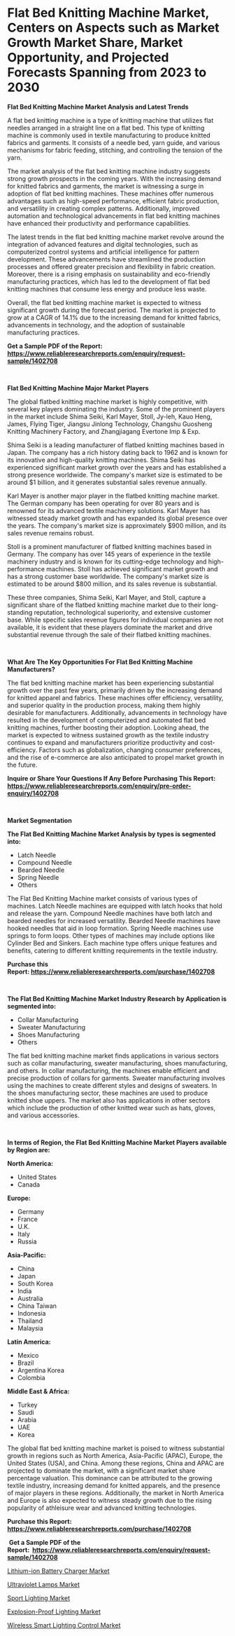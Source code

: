 <p><h1>Flat Bed Knitting Machine Market, Centers on Aspects such as Market Growth Market Share, Market Opportunity, and Projected Forecasts Spanning from 2023 to 2030</h1></p><p><strong>Flat Bed Knitting Machine Market Analysis and Latest Trends</strong></p>
<p><p>A flat bed knitting machine is a type of knitting machine that utilizes flat needles arranged in a straight line on a flat bed. This type of knitting machine is commonly used in textile manufacturing to produce knitted fabrics and garments. It consists of a needle bed, yarn guide, and various mechanisms for fabric feeding, stitching, and controlling the tension of the yarn.</p><p>The market analysis of the flat bed knitting machine industry suggests strong growth prospects in the coming years. With the increasing demand for knitted fabrics and garments, the market is witnessing a surge in adoption of flat bed knitting machines. These machines offer numerous advantages such as high-speed performance, efficient fabric production, and versatility in creating complex patterns. Additionally, improved automation and technological advancements in flat bed knitting machines have enhanced their productivity and performance capabilities.</p><p>The latest trends in the flat bed knitting machine market revolve around the integration of advanced features and digital technologies, such as computerized control systems and artificial intelligence for pattern development. These advancements have streamlined the production processes and offered greater precision and flexibility in fabric creation. Moreover, there is a rising emphasis on sustainability and eco-friendly manufacturing practices, which has led to the development of flat bed knitting machines that consume less energy and produce less waste.</p><p>Overall, the flat bed knitting machine market is expected to witness significant growth during the forecast period. The market is projected to grow at a CAGR of 14.1% due to the increasing demand for knitted fabrics, advancements in technology, and the adoption of sustainable manufacturing practices.</p></p>
<p><strong>Get a Sample PDF of the Report:&nbsp; <a href="https://www.reliableresearchreports.com/enquiry/request-sample/1402708">https://www.reliableresearchreports.com/enquiry/request-sample/1402708</a></strong></p>
<p>&nbsp;</p>
<p><strong>Flat Bed Knitting Machine Major Market Players</strong></p>
<p><p>The global flatbed knitting machine market is highly competitive, with several key players dominating the industry. Some of the prominent players in the market include Shima Seiki, Karl Mayer, Stoll, Jy-leh, Kauo Heng, James, Flying Tiger, Jiangsu Jinlong Technology, Changshu Guosheng Knitting Machinery Factory, and Zhangjiagang Evertone Imp & Exp.</p><p>Shima Seiki is a leading manufacturer of flatbed knitting machines based in Japan. The company has a rich history dating back to 1962 and is known for its innovative and high-quality knitting machines. Shima Seiki has experienced significant market growth over the years and has established a strong presence worldwide. The company's market size is estimated to be around $1 billion, and it generates substantial sales revenue annually.</p><p>Karl Mayer is another major player in the flatbed knitting machine market. The German company has been operating for over 80 years and is renowned for its advanced textile machinery solutions. Karl Mayer has witnessed steady market growth and has expanded its global presence over the years. The company's market size is approximately $900 million, and its sales revenue remains robust.</p><p>Stoll is a prominent manufacturer of flatbed knitting machines based in Germany. The company has over 145 years of experience in the textile machinery industry and is known for its cutting-edge technology and high-performance machines. Stoll has achieved significant market growth and has a strong customer base worldwide. The company's market size is estimated to be around $800 million, and its sales revenue is substantial.</p><p>These three companies, Shima Seiki, Karl Mayer, and Stoll, capture a significant share of the flatbed knitting machine market due to their long-standing reputation, technological superiority, and extensive customer base. While specific sales revenue figures for individual companies are not available, it is evident that these players dominate the market and drive substantial revenue through the sale of their flatbed knitting machines.</p></p>
<p>&nbsp;</p>
<p><strong>What Are The Key Opportunities For Flat Bed Knitting Machine Manufacturers?</strong></p>
<p><p>The flat bed knitting machine market has been experiencing substantial growth over the past few years, primarily driven by the increasing demand for knitted apparel and fabrics. These machines offer efficiency, versatility, and superior quality in the production process, making them highly desirable for manufacturers. Additionally, advancements in technology have resulted in the development of computerized and automated flat bed knitting machines, further boosting their adoption. Looking ahead, the market is expected to witness sustained growth as the textile industry continues to expand and manufacturers prioritize productivity and cost-efficiency. Factors such as globalization, changing consumer preferences, and the rise of e-commerce are also anticipated to propel market growth in the future.</p></p>
<p><strong>Inquire or Share Your Questions If Any Before Purchasing This Report: <a href="https://www.reliableresearchreports.com/enquiry/pre-order-enquiry/1402708">https://www.reliableresearchreports.com/enquiry/pre-order-enquiry/1402708</a></strong></p>
<p>&nbsp;</p>
<p><strong>Market Segmentation</strong></p>
<p><strong>The Flat Bed Knitting Machine Market Analysis by types is segmented into:</strong></p>
<p><ul><li>Latch Needle</li><li>Compound Needle</li><li>Bearded Needle</li><li>Spring Needle</li><li>Others</li></ul></p>
<p><p>The Flat Bed Knitting Machine market consists of various types of machines. Latch Needle machines are equipped with latch hooks that hold and release the yarn. Compound Needle machines have both latch and bearded needles for increased versatility. Bearded Needle machines have hooked needles that aid in loop formation. Spring Needle machines use springs to form loops. Other types of machines may include options like Cylinder Bed and Sinkers. Each machine type offers unique features and benefits, catering to different knitting requirements in the textile industry.</p></p>
<p><strong>Purchase this Report:&nbsp;<a href="https://www.reliableresearchreports.com/purchase/1402708">https://www.reliableresearchreports.com/purchase/1402708</a></strong></p>
<p>&nbsp;</p>
<p><strong>The Flat Bed Knitting Machine Market Industry Research by Application is segmented into:</strong></p>
<p><ul><li>Collar Manufacturing</li><li>Sweater Manufacturing</li><li>Shoes Manufacturing</li><li>Others</li></ul></p>
<p><p>The flat bed knitting machine market finds applications in various sectors such as collar manufacturing, sweater manufacturing, shoes manufacturing, and others. In collar manufacturing, the machines enable efficient and precise production of collars for garments. Sweater manufacturing involves using the machines to create different styles and designs of sweaters. In the shoes manufacturing sector, these machines are used to produce knitted shoe uppers. The market also has applications in other sectors which include the production of other knitted wear such as hats, gloves, and various accessories.</p></p>
<p>&nbsp;</p>
<p><strong>In terms of Region, the Flat Bed Knitting Machine Market Players available by Region are:</strong></p>
<p>
    <p> <strong> North America: </strong>
        <ul>
            <li>United States</li>
            <li>Canada</li>
        </ul>
        </p> 
    <p> <strong> Europe: </strong>
        <ul>
            <li>Germany</li>
            <li>France</li>
            <li>U.K.</li>
            <li>Italy</li>
            <li>Russia</li>
        </ul>
        </p> 
    <p> <strong> Asia-Pacific: </strong>
        <ul>
            <li>China</li>
            <li>Japan</li>
            <li>South Korea</li>
            <li>India</li>
            <li>Australia</li>
            <li>China Taiwan</li>
            <li>Indonesia</li>
            <li>Thailand</li>
            <li>Malaysia</li>
        </ul>
        </p> 
    <p> <strong> Latin America: </strong>
        <ul>
            <li>Mexico</li>
            <li>Brazil</li>
            <li>Argentina Korea</li>
            <li>Colombia</li>
        </ul>
        </p> 
    <p> <strong> Middle East & Africa: </strong>
        <ul>
            <li>Turkey</li>
            <li>Saudi</li>
            <li>Arabia</li>
            <li>UAE</li>
            <li>Korea</li>
        </ul>
    </p>
    </p>
<p><p>The global flat bed knitting machine market is poised to witness substantial growth in regions such as North America, Asia-Pacific (APAC), Europe, the United States (USA), and China. Among these regions, China and APAC are projected to dominate the market, with a significant market share percentage valuation. This dominance can be attributed to the growing textile industry, increasing demand for knitted apparels, and the presence of major players in these regions. Additionally, the market in North America and Europe is also expected to witness steady growth due to the rising popularity of athleisure wear and advanced knitting technologies.</p></p>
<p><strong>Purchase this Report: <a href="https://www.reliableresearchreports.com/purchase/1402708">https://www.reliableresearchreports.com/purchase/1402708</a></strong></p>
<p>&nbsp;<strong>Get a Sample PDF of the Report:&nbsp;&nbsp;<a href="https://www.reliableresearchreports.com/enquiry/request-sample/1402708">https://www.reliableresearchreports.com/enquiry/request-sample/1402708</a></strong></p>
<p><strong></strong></p>
<p><p><a href="https://github.com/GroverBarry/Market-Research-Report-List-2/blob/main/lithium-ion-battery-charger-market.md">Lithium-ion Battery Charger Market</a></p><p><a href="https://medium.com/@zoeyleannon2023/decoding-ultraviolet-lamps-market-metrics-market-share-trends-and-growth-patterns-1f09ad8431cf">Ultraviolet Lamps Market</a></p><p><a href="https://medium.com/@alaynagrant2023/sport-lighting-market-outlook-industry-overview-and-forecast-2023-to-2030-d947d8a69b42">Sport Lighting Market</a></p><p><a href="https://medium.com/@dexterhayes2023/explosion-proof-lighting-market-insights-into-market-cagr-market-trends-and-growth-strategies-5d2100fb14fc">Explosion-Proof Lighting Market</a></p><p><a href="https://medium.com/@myrticecole/wireless-smart-lighting-control-market-focuses-on-market-share-size-and-projected-forecast-till-c924db3f1fef">Wireless Smart Lighting Control Market</a></p></p>